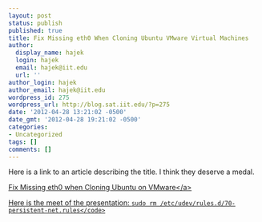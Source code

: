 ```yaml
---
layout: post
status: publish
published: true
title: Fix Missing eth0 When Cloning Ubuntu VMware Virtual Machines
author:
  display_name: hajek
  login: hajek
  email: hajek@iit.edu
  url: ''
author_login: hajek
author_email: hajek@iit.edu
wordpress_id: 275
wordpress_url: http://blog.sat.iit.edu/?p=275
date: '2012-04-28 13:21:02 -0500'
date_gmt: '2012-04-28 19:21:02 -0500'
categories:
- Uncategorized
tags: []
comments: []
---
```

<p>Here is a link to an article describing the title.  I think they deserve a medal.</p>
<p><a href="http:&#47;&#47;www.orzeszek.org&#47;blog&#47;2010&#47;07&#47;25&#47;fix-missing-eth0-when-cloning-ubuntu-vmware-virtual-machines&#47;" title="Fix Missing eth0 when Cloning Ubuntu on VMware">Fix Missing eth0 when Cloning Ubuntu on VMware<&#47;a></p>
<p>Here is the meet of the presentation: <code>sudo rm &#47;etc&#47;udev&#47;rules.d&#47;70-persistent-net.rules<&#47;code></p>
